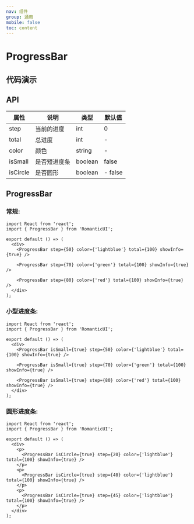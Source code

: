 ```yaml
---
nav: 组件
group: 通用
mobile: false
toc: content
---
```


# ProgressBar

## 代码演示

## API

| 属性     | 说明         | 类型    | 默认值  |
| -------- | ------------ | ------- | ------- |
| step     | 当前的进度   | int     | 0       |
| total    | 总进度       | int     | -       |
| color    | 颜色         | string  | -       |
| isSmall  | 是否短进度条 | boolean | false   |
| isCircle | 是否圆形     | boolean | - false |

## ProgressBar

### 常规:

```tsx
import React from 'react';
import { ProgressBar } from 'RomanticUI';

export default () => (
  <div>
    <ProgressBar step={50} color={'lightblue'} total={100} showInfo={true} />

    <ProgressBar step={70} color={'green'} total={100} showInfo={true} />

    <ProgressBar step={80} color={'red'} total={100} showInfo={true} />
  </div>
);
```

### 小型进度条:

```tsx
import React from 'react';
import { ProgressBar } from 'RomanticUI';

export default () => (
  <div>
    <ProgressBar isSmall={true} step={50} color={'lightblue'} total={100} showInfo={true} />

    <ProgressBar isSmall={true} step={70} color={'green'} total={100} showInfo={true} />

    <ProgressBar isSmall={true} step={80} color={'red'} total={100} showInfo={true} />
  </div>
);
```

### 圆形进度条:

```tsx
import React from 'react';
import { ProgressBar } from 'RomanticUI';

export default () => (
  <div>
    <p>
      <ProgressBar isCircle={true} step={20} color={'lightblue'} total={100} showInfo={true} />
    </p>
    <p>
      <ProgressBar isCircle={true} step={40} color={'lightblue'} total={100} showInfo={true} />
    </p>
    <p>
      <ProgressBar isCircle={true} step={45} color={'lightblue'} total={100} showInfo={true} />
    </p>
  </div>
);
```
